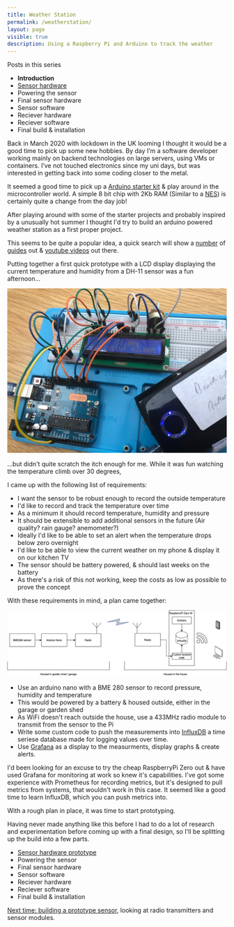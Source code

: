 ```yaml
---
title: Weather Station
permalink: /weatherstation/
layout: page
visible: true
description: Using a Raspberry Pi and Arduino to track the weather
---
```



<div class="post_series">
<p>Posts in this series</p>
<ul>
    <li><b>Introduction</b></li>
    <li><a href="sensor/">Sensor hardware</a></li>
    <li>Powering the sensor</li>
    <li>Final sensor hardware</li>
    <li>Sensor software</li>
    <li>Reciever hardware</li>
    <li>Reciever software</li>
    <li>Final build & installation</li>
</ul>
</div>

Back in March 2020 with lockdown in the UK looming I thought it would be a good time to pick up some new hobbies. By day I’m a software developer working mainly on backend technologies on large servers, using VMs or containers. I’ve not touched electronics since my uni days, but was interested in getting back into some coding closer to the metal. 

It seemed a good time to pick up a [Arduino starter kit](https://www.amazon.co.uk/Project-Starter-Tutorial-Prototype-Expansion/dp/B01D8KOZF4) & play around in the microcontroller world. A simple 8 bit chip with 2Kb RAM (Similar to a [NES](https://en.wikipedia.org/wiki/Nintendo_Entertainment_System#Technical_specifications)) is certainly quite a change from the day job!

After playing around with some of the starter projects and probably inspired by a unusually hot summer I thought I'd try to build an arduino powered weather station as a first proper project. 

This seems to be quite a popular idea, a quick search will show a [number](https://www.instructables.com/SOLAR-POWERED-ARDUINO-WEATHER-STATION/ ) of [guides](https://dev.drun.net/2017/03/19/reading-temperature-with-arduino-and-sending-it-via-hc-12/ ) out & [youtube videos](https://www.youtube.com/watch?v=ChQpD2gsC20) out there. 

Putting together a first quick prototype with a LCD display displaying the current temperature and humidity from a DH-11 sensor was a fun afternoon...

![Breadboard with Arduino, DH-11 and LCD display showing the temperature & humidity](/assets/images/weatherstation/first_prototype.jpg)

...but didn't quite scratch the itch enough for me. While it was fun watching the temperature climb over 30 degrees, 

I came up with the following list of requirements:
* I want the sensor to be robust enough to record the outside temperature
* I'd like to record and track the temperature over time
* As a minimum it should record temperature, humidity and pressure
* It should be extensible to add additional sensors in the future (Air quality? rain gauge? anemometer?)
* Ideally I'd like to be able to set an alert when the temperature drops below zero overnight
* I'd like to be able to view the current weather on my phone & display it on our kitchen TV
* The sensor should be battery powered, & should last weeks on the battery
* As there's a risk of this not working, keep the costs as low as possible to prove the concept

With these requirements in mind, a plan came together:

![Diagram showing the sensor, arduino and RaspberryPi as described below](/assets/images/weatherstation/weatherstation_overview.png)

* Use an arduino nano with a BME 280 sensor to record pressure, humidity and temperature
* This would be powered by a battery & housed outside, either in the garage or garden shed
* As WiFi doesn't reach outside the house, use a 433MHz radio module to transmit from the sensor to the Pi
* Write some custom code to push the measurements into [InfluxDB](https://www.influxdata.com) a time seriese database made for logging values over time.
* Use [Grafana](https://grafana.com) as a display to the measurments, display graphs & create alerts. 

I'd been looking for an excuse to try the cheap RaspberryPi Zero out & have used Grafana for monitoring at work so knew it's capabilities. I've got some experience with Prometheus for recording metrics, but it's designed to pull metrics from systems, that wouldn't work in this case. It seemed like a good time to learn InfluxDB, which you can push metrics into.

With a rough plan in place, it was time to start prototyping. 

Having never made anything like this before I had to do a lot of research and experimentation before coming up with a final design, so I'll be splitting up the build into a few parts.

* [Sensor hardware prototype](sensor/)
* Powering the sensor
* Final sensor hardware
* Sensor software
* Reciever hardware
* Reciever software
* Final build & installation

<a href="sensor/">Next time: building a prototype sensor</a>, looking at radio transmitters and sensor modules.